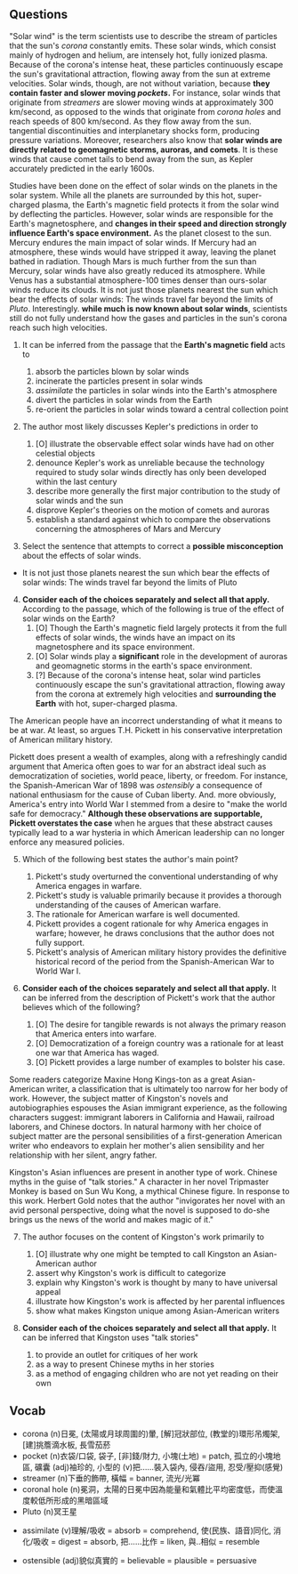 ## Questions

"Solar wind" is the term scientists use to describe the stream of particles that the sun's *corona* constantly emits. These solar winds, which consist mainly of hydrogen and helium, are intensely hot, fully ionized plasma. Because of the corona's intense heat, these particles continuously escape the sun's gravitational attraction, flowing away from the sun at extreme velocities. Solar winds, though, are not without variation, because **they contain faster and slower moving *pockets*.** For instance, solar winds that originate from *streamers* are slower moving winds at approximately 300 km/second, as opposed to the winds that originate from *corona holes* and reach speeds of 800 km/second. As they flow away from the sun. tangential discontinuities and interplanetary shocks form, producing pressure variations. Moreover, researchers also know that **solar winds are directly related to geomagnetic storms, auroras, and comets**. It is these winds that cause comet tails to bend away from the sun, as Kepler accurately predicted in the early 1600s.

Studies have been done on the effect of solar winds on the planets in the solar system. While all the planets are surrounded by this hot, super-charged plasma, the Earth's magnetic field protects it from the solar wind by deflecting the particles. However, solar winds are responsible for the Earth's magnetosphere, and **changes in their speed and direction strongly influence Earth's space environment.** As the planet closest to the sun. Mercury endures the main impact of solar winds. If Mercury had an atmosphere, these winds would have stripped it away, leaving the planet bathed in radiation. Though Mars is much further from the sun than Mercury, solar winds have also greatly reduced its atmosphere. While Venus has a substantial atmosphere-100 times denser than ours-solar winds reduce its clouds. It is not just those planets nearest the sun which bear the effects of solar winds: The winds travel far beyond the limits of *Pluto*. Interestingly. **while much is now known about solar winds**, scientists still do not fully understand how the gases and particles in the sun's corona reach such high velocities.

1. It can be inferred from the passage that the **Earth's magnetic field** acts to
	1. absorb the particles blown by solar winds
	1. incinerate the particles present in solar winds
	1. *assimilate* the particles in solar winds into the Earth's atmosphere
	1. divert the particles in solar winds from the Earth
	1. re-orient the particles in solar winds toward a central collection point

2. The author most likely discusses Kepler's predictions in order to
	1. [O] illustrate the observable effect solar winds have had on other celestial objects
	1. denounce Kepler's work as unreliable because the technology required to study solar winds directly has only been developed within the last century
	1. describe more generally the first major contribution to the study of solar winds and the sun
	1. disprove Kepler's theories on the motion of comets and auroras
	1. establish a standard against which to compare the observations concerning the atmospheres of Mars and Mercury

3. Select the sentence that attempts to correct a **possible misconception** about the effects of solar winds.
 - It is not just those planets nearest the sun which bear the effects of solar winds: The winds travel far beyond the limits of Pluto

4. __Consider each of the choices separately and select all that apply.__ According to the passage, which of the following is true of the effect of solar winds on the Earth?
	1. [O] Though the Earth's magnetic field largely protects it from the full effects of solar winds, the winds have an impact on its magnetosphere and its space environment.
	1. [O] Solar winds play a **significant** role in the development of auroras and geomagnetic storms in the earth's space environment.
	1. [?] Because of the corona's intense heat, solar wind particles continuously escape the sun's gravitational attraction, flowing away from the corona at extremely high velocities and **surrounding the Earth** with hot, super-charged plasma.

The American people have an incorrect understanding of what it means to be at war. At least, so argues T.H. Pickett in his conservative interpretation of American military history.

Pickett does present a wealth of examples, along with a refreshingly candid argument that America often goes to war for an abstract ideal such as democratization of societies, world peace, liberty, or freedom. For instance, the Spanish-American War of 1898 was *ostensibly* a consequence of national enthusiasm for the cause of Cuban liberty. And. more obviously, America's entry into World War I stemmed from a desire to "make the world safe for democracy." **Although these observations are supportable, Pickett overstates the case** when he argues that these abstract causes typically lead to a war hysteria in which American leadership can no longer enforce any measured policies.

5. Which of the following best states the author's main point?
	1. Pickett's study overturned the conventional understanding of why America engages in warfare.
	1. Pickett's study is valuable primarily because it provides a thorough understanding of the causes of American warfare.
	1. The rationale for American warfare is well documented.
	1. Pickett provides a cogent rationale for why America engages in warfare; however, he draws conclusions that the author does not fully support.
	1. Pickett's analysis of American military history provides the definitive historical record of the period from the Spanish-American War to World War I.

6. __Consider each of the choices separately and select all that apply.__ It can be inferred from the description of Pickett's work that the author believes which of the following?
	1. [O] The desire for tangible rewards is not always the primary reason that America enters into warfare.
	1. [O] Democratization of a foreign country was a rationale for at least one war that America has waged.
	1. [O] Pickett provides a large number of examples to bolster his case.

Some readers categorize Maxine Hong Kings-ton as a great Asian-American writer, a classification that is ultimately too narrow for her body of work. However, the subject matter of Kingston's novels and autobiographies espouses the Asian immigrant experience, as the following characters suggest: immigrant laborers in California and Hawaii, railroad laborers, and Chinese doctors. In natural harmony with her choice of subject matter are the personal sensibilities of a first-generation American writer who endeavors to explain her mother's alien sensibility and her relationship with her silent, angry father.

Kingston's Asian influences are present in another type of work. Chinese myths in the guise of "talk stories." A character in her novel Tripmaster Monkey is based on Sun Wu Kong, a mythical Chinese figure. In response to this work. Herbert Gold notes that the author "invigorates her novel with an avid personal perspective, doing what the novel is supposed to do-she brings us the news of the world and makes magic of it."

7. The author focuses on the content of Kingston's work primarily to
	1. [O] illustrate why one might be tempted to call Kingston an Asian-American author
	1. assert why Kingston's work is difficult to categorize
	1. explain why Kingston's work is thought by many to have universal appeal
	1. illustrate how Kingston's work is affected by her parental influences
	1. show what makes Kingston unique among Asian-American writers

8. __Consider each of the choices separately and select all that apply.__ It can be inferred that Kingston uses "talk stories"
	1. to provide an outlet for critiques of her work
	1. as a way to present Chinese myths in her stories
	1. as a method of engaging children who are not yet reading on their own

## Vocab
- corona (n)日冕, (太陽或月球周圍的)暈, [解]冠狀部位, (教堂的)環形吊燭架, [建]挑簷滴水板, 長雪茄菸
- pocket (n)衣袋/口袋, 袋子, [非]錢/財力, 小塊(土地) = patch, 孤立的小塊地區, 礦囊 (adj)袖珍的, 小型的 (v)把……裝入袋內, 侵吞/盜用, 忍受/壓抑(感覺)
- streamer (n)下垂的飾帶, 橫幅 = banner, 流光/光冪
- coronal hole (n)冕洞，太陽的日冕中因為能量和氣體比平均密度低，而使溫度較低所形成的黑暗區域
- Pluto (n)冥王星
* assimilate (v)理解/吸收 = absorb = comprehend, 使(民族、語音)同化, 消化/吸收 = digest = absorb, 把……比作 = liken, 與..相似 = resemble
+ ostensible (adj)貌似真實的 = believable = plausible = persuasive